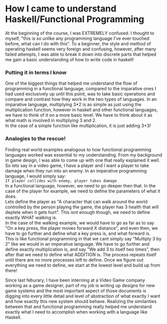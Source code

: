 # How I came to understand Haskell/Functional Programming

At the beginning of the course, I was EXTREMELY confused. I thought to myself, "this is so unlike any programming language I've ever touched before, what can I do with this".
To a beginner, the style and method of operating haskell seems very foreign and confusing, however, after many failed attempts, I was able to break it down into discrete parts
that helped me gain a basic understanding of how to write code in haskell!


### Putting it in terms I know
One of the biggest things that helped me understand the flow of programming in a functional language, compared to the imparative ones I had used exclusively up until this point,
was to take basic operations and compare and contrast how they work in the two types of languages. 
In an imparative language, multiplying 3*2 is as simple as just using the multiplication function, however in haskell and other functional languages, we have to think of it on
a more basic level. We have to think about it as what math is involved in multiplying 3 and 2.  
In the case of a simple function like multiplication, it is just adding 3+3!  

### Analogies to the rescue!
Finding real world examples analogous to how functional programming languages worked was essential to my understanding. From my background in game design, I was able to come up with one that
really explained it well.  
So lets say in a video game, I have a player and I want a player to take damage when they run into an enemy. In an imperative programming language, I would simply say:  
`If player collides with enemy, player takes damage`  
In a functional language, however, we need to go deeper then that. In the case of the player for example, we need to define the parameters of what it does.  
Lets define the player as "A character that can walk around the world controlled by the person playing the game, the player has 3 health that will deplete when it gets hurt".
This isnt enough though, we need to define exactly WHAT walking is.  
In the case of the walking example, we would have to go as far as to say "On a key press, the player moves forward X distance", and even then, we have to go further and define
what a key press is, and what forward is.  
This is like functional programming in that we cant simply say "Multiply 3 by 2" like we would in an imperative language. We have to go further and define
exactly multiplication is, and say "We add 3 to itself two times", then after that we need to define what ADDITION is. The process repeats itself until there are no more processes left to define.
Once we figure out everything we need to define, we start at the lowest level and build up from there!

Since last feburary, I have been interning at a Video Game company working as a game designer, part of my job is writing up designs for new game systems and the most important aspect of those
documents is digging into every little detail and level of abstraction of what exactly I want and how exactly this new system should behave. Realizing the similarities between that and functional programming really
helped me understand exactly what I need to accomplish when working with a language like Haskell.
